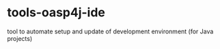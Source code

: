 tools-oasp4j-ide
================

tool to automate setup and update of development environment (for Java projects)
